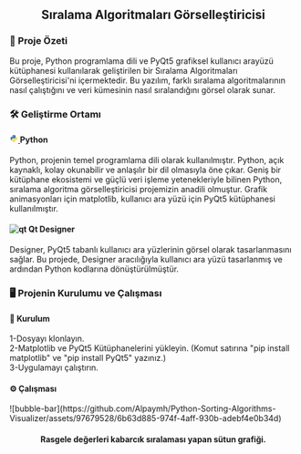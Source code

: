 <h2 align="center">Sıralama Algoritmaları Görselleştiricisi</h2>
<h3 align="left">📝 Proje Özeti</h3>
<p>
Bu proje, Python programlama dili ve PyQt5 grafiksel kullanıcı arayüzü kütüphanesi kullanılarak geliştirilen bir Sıralama Algoritmaları Görselleştiricisi'ni içermektedir. Bu yazılım, farklı sıralama algoritmalarının nasıl çalıştığını ve veri kümesinin nasıl sıralandığını görsel olarak sunar.
</p>
<h3 align="left">🛠️ Geliştirme Ortamı</h3>
<h4 align="left"><a href="https://www.python.org" target="_blank" rel="noreferrer"> <img src="https://raw.githubusercontent.com/devicons/devicon/master/icons/python/python-original.svg" alt="python" width="15" height="15"/> </a> Python</h4>
Python, projenin temel programlama dili olarak kullanılmıştır. Python, açık kaynaklı, kolay okunabilir ve anlaşılır bir dil olmasıyla öne çıkar. Geniş bir kütüphane ekosistemi ve güçlü veri işleme yetenekleriyle bilinen Python, sıralama algoritma görselleştiricisi projemizin anadili olmuştur. Grafik animasyonları için matplotlib, kullanıcı ara yüzü için PyQt5 kütüphanesi kullanılmıştır. 
<h4><img src="https://upload.wikimedia.org/wikipedia/commons/0/0b/Qt_logo_2016.svg" alt="qt" width="15" height="15"/> </a> Qt Designer</h4>
Designer, PyQt5 tabanlı kullanıcı ara yüzlerinin görsel olarak tasarlanmasını sağlar. Bu projede, Designer aracılığıyla kullanıcı ara yüzü tasarlanmış ve ardından Python kodlarına dönüştürülmüştür.
<h3 align="left">🖥️ Projenin Kurulumu ve Çalışması</h3>
<h4 align="left">🧰 Kurulum</h4>
1-Dosyayı klonlayın.<br>
2-Matplotlib ve PyQt5 Kütüphanelerini yükleyin. (Komut satırına "pip install matplotlib" ve "pip install PyQt5" yazınız.)<br>
3-Uygulamayı çalıştırın.<br>
<h4 align="left">⚙️ Çalışması</h4>
![bubble-bar](https://github.com/Alpaymh/Python-Sorting-Algorithms-Visualizer/assets/97679528/6b63d885-974f-4aff-930b-adebf4e0b34d)<br>
<h4 align="center">Rasgele değerleri kabarcık sıralaması yapan sütun grafiği.</h4>






